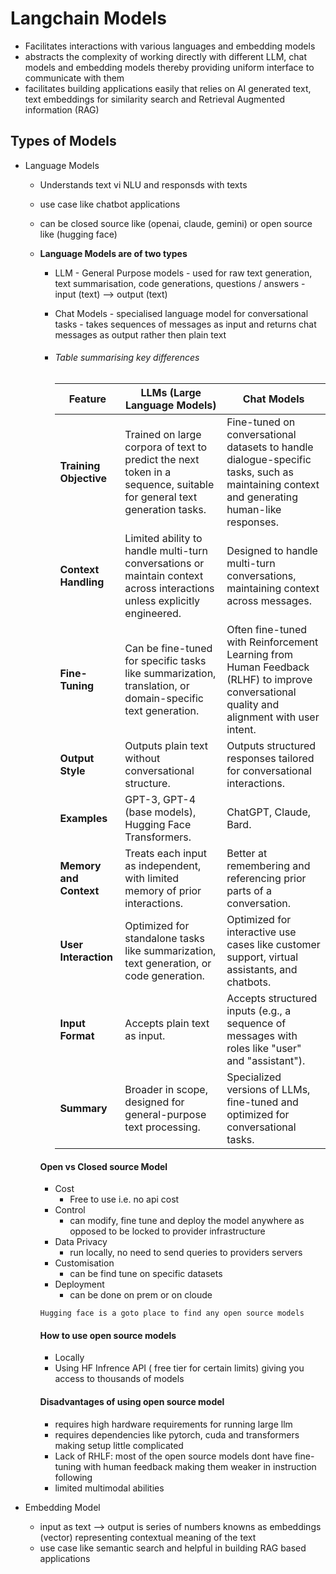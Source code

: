 # Langchain Models

- Facilitates interactions with various languages and embedding models
- abstracts the complexity of working directly with different LLM, chat models and embedding models thereby providing uniform interface to communicate with them
- facilitates building applications easily that relies on AI generated text, text embeddings for similarity search and Retrieval Augmented information (RAG)

## Types of Models

- Language Models

  - Understands text vi NLU and responsds with texts
  - use case like chatbot applications
  - can be closed source like (openai, claude, gemini) or open source like (hugging face)
  - **Language Models are of two types**

    - LLM - General Purpose models - used for raw text generation, text summarisation, code generations, questions / answers - input (text) --> output (text)
    - Chat Models - specialised language model for conversational tasks - takes sequences of messages as input and returns chat messages as output rather then plain text
    - <h6>Table summarising key differences</h6>

      | Feature                | LLMs (Large Language Models)                                                                                             | Chat Models                                                                                                                               |
      | ---------------------- | ------------------------------------------------------------------------------------------------------------------------ | ----------------------------------------------------------------------------------------------------------------------------------------- |
      | **Training Objective** | Trained on large corpora of text to predict the next token in a sequence, suitable for general text generation tasks.    | Fine-tuned on conversational datasets to handle dialogue-specific tasks, such as maintaining context and generating human-like responses. |
      | **Context Handling**   | Limited ability to handle multi-turn conversations or maintain context across interactions unless explicitly engineered. | Designed to handle multi-turn conversations, maintaining context across messages.                                                         |
      | **Fine-Tuning**        | Can be fine-tuned for specific tasks like summarization, translation, or domain-specific text generation.                | Often fine-tuned with Reinforcement Learning from Human Feedback (RLHF) to improve conversational quality and alignment with user intent. |
      | **Output Style**       | Outputs plain text without conversational structure.                                                                     | Outputs structured responses tailored for conversational interactions.                                                                    |
      | **Examples**           | GPT-3, GPT-4 (base models), Hugging Face Transformers.                                                                   | ChatGPT, Claude, Bard.                                                                                                                    |
      | **Memory and Context** | Treats each input as independent, with limited memory of prior interactions.                                             | Better at remembering and referencing prior parts of a conversation.                                                                      |
      | **User Interaction**   | Optimized for standalone tasks like summarization, text generation, or code generation.                                  | Optimized for interactive use cases like customer support, virtual assistants, and chatbots.                                              |
      | **Input Format**       | Accepts plain text as input.                                                                                             | Accepts structured inputs (e.g., a sequence of messages with roles like "user" and "assistant").                                          |
      | **Summary**            | Broader in scope, designed for general-purpose text processing.                                                          | Specialized versions of LLMs, fine-tuned and optimized for conversational tasks.                                                          |

    #### Open vs Closed source Model

    - Cost
      - Free to use i.e. no api cost
    - Control
      - can modify, fine tune and deploy the model anywhere as opposed to be locked to provider infrastructure
    - Data Privacy
      - run locally, no need to send queries to providers servers
    - Customisation
      - can be find tune on specific datasets
    - Deployment
      - can be done on prem or on cloude
     
    `Hugging face is a goto place to find any open source models`

    #### How to use open source models
    - Locally
    - Using HF Infrence API ( free tier for certain limits) giving you access to thousands of models
   
    #### Disadvantages of using open source model
    - requires high hardware requirements for running large llm
    - requires dependencies like pytorch, cuda and transformers making setup little complicated
    - Lack of RHLF: most of the open source models dont have fine-tuning with human feedback making them weaker in instruction following
    - limited multimodal abilities
    

- Embedding Model
  - input as text --> output is series of numbers knowns as embeddings (vector) representing contextual meaning of the text
  - use case like semantic search and helpful in building RAG based applications
